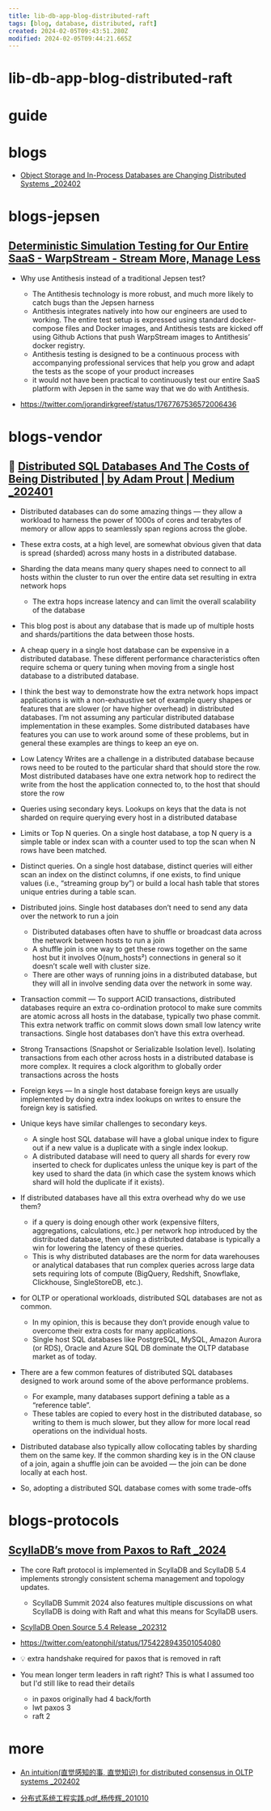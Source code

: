 ```yaml
---
title: lib-db-app-blog-distributed-raft
tags: [blog, database, distributed, raft]
created: 2024-02-05T09:43:51.280Z
modified: 2024-02-05T09:44:21.665Z
---
```


# lib-db-app-blog-distributed-raft

# guide

# blogs
- [Object Storage and In-Process Databases are Changing Distributed Systems _202402](https://blog.colinbreck.com/object-storage-and-in-process-databases-are-changing-distributed-systems/)
# blogs-jepsen

## [Deterministic Simulation Testing for Our Entire SaaS - WarpStream - Stream More, Manage Less](https://www.warpstream.com/blog/deterministic-simulation-testing-for-our-entire-saas)

- Why use Antithesis instead of a traditional Jepsen test? 
  - The Antithesis technology is more robust, and much more likely to catch bugs than the Jepsen harness
  - Antithesis integrates natively into how our engineers are used to working. The entire test setup is expressed using standard docker-compose files and Docker images, and Antithesis tests are kicked off using Github Actions that push WarpStream images to Antithesis’ docker registry.
  - Antithesis testing is designed to be a continuous process with accompanying professional services that help you grow and adapt the tests as the scope of your product increases
  - it would not have been practical to continuously test our entire SaaS platform with Jepsen in the same way that we do with Antithesis. 

- https://twitter.com/jorandirkgreef/status/1767767536572006436
# blogs-vendor

## 🐛 [Distributed SQL Databases And The Costs of Being Distributed | by Adam Prout | Medium _202401](https://medium.com/@adamprout/distributed-sql-databases-and-the-costs-of-being-distributed-ab7b38b0fa50)

- Distributed databases can do some amazing things — they allow a workload to harness the power of 1000s of cores and terabytes of memory or allow apps to seamlessly span regions across the globe.
- These extra costs, at a high level, are somewhat obvious given that data is spread (sharded) across many hosts in a distributed database. 
- Sharding the data means many query shapes need to connect to all hosts within the cluster to run over the entire data set resulting in extra network hops
  - The extra hops increase latency and can limit the overall scalability of the database
- This blog post is about any database that is made up of multiple hosts and shards/partitions the data between those hosts.
- A cheap query in a single host database can be expensive in a distributed database. These different performance characteristics often require schema or query tuning when moving from a single host database to a distributed database.
- I think the best way to demonstrate how the extra network hops impact applications is with a non-exhaustive set of example query shapes or features that are slower (or have higher overhead) in distributed databases. I’m not assuming any particular distributed database implementation in these examples. Some distributed databases have features you can use to work around some of these problems, but in general these examples are things to keep an eye on.
- Low Latency Writes are a challenge in a distributed database because rows need to be routed to the particular shard that should store the row. Most distributed databases have one extra network hop to redirect the write from the host the application connected to, to the host that should store the row
- Queries using secondary keys. Lookups on keys that the data is not sharded on require querying every host in a distributed database 
- Limits or Top N queries. On a single host database, a top N query is a simple table or index scan with a counter used to top the scan when N rows have been matched.
- Distinct queries. On a single host database, distinct queries will either scan an index on the distinct columns, if one exists, to find unique values (i.e., “streaming group by”) or build a local hash table that stores unique entries during a table scan.
- Distributed joins. Single host databases don’t need to send any data over the network to run a join 
  - Distributed databases often have to shuffle or broadcast data across the network between hosts to run a join
  - A shuffle join is one way to get these rows together on the same host but it involves O(num_hosts²) connections in general so it doesn’t scale well with cluster size. 
  - There are other ways of running joins in a distributed database, but they will all in involve sending data over the network in some way.
- Transaction commit — To support ACID transactions, distributed databases require an extra co-ordination protocol to make sure commits are atomic across all hosts in the database, typically two phase commit. This extra network traffic on commit slows down small low latency write transactions. Single host databases don’t have this extra overhead.
- Strong Transactions (Snapshot or Serializable Isolation level). Isolating transactions from each other across hosts in a distributed database is more complex. It requires a clock algorithm to globally order transactions across the hosts 
- Foreign keys — In a single host database foreign keys are usually implemented by doing extra index lookups on writes to ensure the foreign key is satisfied.
- Unique keys have similar challenges to secondary keys. 
  - A single host SQL database will have a global unique index to figure out if a new value is a duplicate with a single index lookup. 
  - A distributed database will need to query all shards for every row inserted to check for duplicates unless the unique key is part of the key used to shard the data (in which case the system knows which shard will hold the duplicate if it exists).
- If distributed databases have all this extra overhead why do we use them?
  - if a query is doing enough other work (expensive filters, aggregations, calculations, etc.) per network hop introduced by the distributed database, then using a distributed database is typically a win for lowering the latency of these queries. 
  - This is why distributed databases are the norm for data warehouses or analytical databases that run complex queries across large data sets requiring lots of compute (BigQuery, Redshift, Snowflake, Clickhouse, SingleStoreDB, etc.). 
- for OLTP or operational workloads, distributed SQL databases are not as common. 
  - In my opinion, this is because they don’t provide enough value to overcome their extra costs for many applications. 
  - Single host SQL databases like PostgreSQL, MySQL, Amazon Aurora (or RDS), Oracle and Azure SQL DB dominate the OLTP database market as of today.

- There are a few common features of distributed SQL databases designed to work around some of the above performance problems. 
  - For example, many databases support defining a table as a “reference table”. 
  - These tables are copied to every host in the distributed database, so writing to them is much slower, but they allow for more local read operations on the individual hosts.
- Distributed database also typically allow collocating tables by sharding them on the same key. If the common sharding key is in the ON clause of a join, again a shuffle join can be avoided — the join can be done locally at each host. 

- So, adopting a distributed SQL database comes with some trade-offs
# blogs-protocols

## [ScyllaDB’s move from Paxos to Raft _2024](https://www.scylladb.com/glossary/paxos-consensus-algorithm/)

- The core Raft protocol is implemented in ScyllaDB and ScyllaDB 5.4 implements strongly consistent schema management and topology updates. 
  - ScyllaDB Summit 2024 also features multiple discussions on what ScyllaDB is doing with Raft and what this means for ScyllaDB users.

- [ScyllaDB Open Source 5.4 Release _202312](https://www.scylladb.com/2023/12/11/scylladb-open-source-5-4/)

- https://twitter.com/eatonphil/status/1754228943501054080
- 💡 extra handshake required for paxos that is removed in raft
- You mean longer term leaders in raft right? This is what I assumed too but I'd still like to read their details
  - in paxos originally had 4 back/forth
  - lwt paxos 3
  - raft 2
# more
- [An intuition(直觉感知的事, 直觉知识) for distributed consensus in OLTP systems _202402](https://notes.eatonphil.com/2024-02-08-an-intuition-for-distributed-consensus-in-oltp-systems.html)

- [分布式系统工程实践.pdf_杨传辉_201010](https://github.com/zouhuigang/book/blob/master/%E5%88%86%E5%B8%83%E5%BC%8F%E7%B3%BB%E7%BB%9F%E5%B7%A5%E7%A8%8B%E5%AE%9E%E8%B7%B5.pdf)
